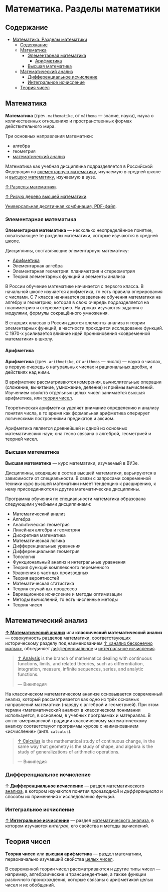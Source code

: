 # Математика. Разделы математики

## Содержание

- [Математика. Разделы математики](#математика-разделы-математики)
  - [Содержание](#содержание)
  - [Математика](#математика)
    - [Элементарная математика](#элементарная-математика)
      - [Арифметика](#арифметика)
    - [Высшая математика](#высшая-математика)
  - [Математический анализ](#математический-анализ)
    - [Дифференциальное исчисление](#дифференциальное-исчисление)
    - [Интегральное исчисление](#интегральное-исчисление)
  - [Теория чисел](#теория-чисел)

## Математика

**Математика** (греч. `mathematike`, от `máthema` — знание, наука), наука о количественных отношениях и пространственных формах действительного мира.

Три основных направления математики:

- алгебра
- геометрия
- [математический анализ](#математический-анализ)

Математика как учебная дисциплина подразделяется в Российской Федерации на [элементарную математику](#элементарная-математика), изучаемую в средней школе и [высшую математику](#высшая-математика), изучаемую в вузе.

[↑ Разделы математики](https://ru.wikipedia.org/wiki/Разделы_математики).

[↑ Рисую дерево высшей математики](https://www.youtube.com/watch?app=desktop&v=6yL2DU8hrSM).

[Универсальная десятичная комбинация, PDF-файл](udc.pdf).

### Элементарная математика

**Элементарная математика** — несколько неопределённое понятие, охватывающее те разделы математики, которые изучаются в средней школе.

Дисциплины, составляющие элементарную математику:

- [Арифметика](#арифметика)
- Элементарная алгебра
- Элементарная геометрия: планиметрия и стереометрия
- Теория элементарных функций и элементы анализа

В России обучение математике начинается с первого класса. В начальной школе изучается арифметика, то есть правила оперирования с числами. С 7 класса начинается разделение обучения математики на алгебру и геометрию, которая в свою очередь подразделяется на планиметрию и стереометрию. На уроках изучаются задания с модулями, формулы сокращённого умножения.

В старших классах в России даются элементы анализа и теории элементарных функций, в частности проходится исследование функций. С 1970-х усиливается влияние идей проникновения «современной математики» в школу.

#### Арифметика

**Арифметика** (греч. `arithmetike`, от `arithmos` — число) — наука о числах, в первую очередь о натуральных числах и рациональных дробях, и действиях над ними.

В арифметике рассматриваются измерения, вычислительные операции (сложение, вычитание, умножение, деление) и приёмы вычислений. Изучением свойств отдельных целых чисел занимается высшая арифметика, или [теория чисел](#теория-чисел).

Теоретическая арифметика уделяет внимание определению и анализу понятия числа, в то время как формальная арифметика оперирует логическими построениями предикатов и аксиом.

Арифметика является древнейшей и одной из основных математических наук; она тесно связана с алгеброй, геометрией и теорией чисел.

### Высшая математика

**Высшая математика** — курс математики, изучаемый в ВУЗе.

Дисциплины, входящие в состав высшей математики, варьируются в зависимости от специальности. В связи с запросами современной техники курс высшей математики имеет тенденцию к расширению, к нему присоединяются и другие математические дисциплины.

Программа обучения по специальности математика образована следующими учебными дисциплинами:

- Математический анализ
- Алгебра
- Аналитическая геометрия
- Линейная алгебра и геометрия
- Дискретная математика
- Математическая логика
- Дифференциальные уравнения
- Дифференциальная геометрия
- Топология
- Функциональный анализ и интегральные уравнения
- Теория функций комплексного переменного
- Уравнения в частных производных
- Теория вероятностей
- Математическая статистика
- Теория случайных процессов
- Вариационное исчисление и методы оптимизации
- Методы вычислений, то есть численные методы
- Теория чисел

## Математический анализ

**[↑ Математический анализ](https://ru.wikipedia.org/wiki/Математический_анализ)** или **классический математический анализ** — совокупность разделов математики, соответствующих историческому разделу под наименованием [↑ «анализ бесконечно малых»](https://ru.wikipedia.org/wiki/Анализ_бесконечно_малых), объединяет [дифференциальное](#дифференциальное-исчисление) и [интегральное исчисления](#интегральное-исчисление).

> [↑ Analysis](https://en.wikipedia.org/wiki/Mathematical_analysis) is the branch of mathematics dealing with continuous functions, limits, and related theories, such as differentiation, integration, measure, infinite sequences, series, and analytic functions.
>
> — Википедия

На классическом математическом анализе основывается современный анализ, который рассматривается как одно из трёх основных направлений математики (наряду с алгеброй и геометрией). При этом термин «математический анализ» в классическом понимании используется, в основном, в учебных программах и материалах. В англо-американской традиции классическому математическому анализу соответствуют программы курсов с наименованием «исчисление» (англ. `calculus`).

> [↑ Calculus](https://en.wikipedia.org/wiki/Calculus) is the mathematical study of continuous change, in the same way that geometry is the study of shape, and algebra is the study of generalizations of arithmetic operations.
>
> — Википедия

### Дифференциальное исчисление

[↑ **Дифференциальное исчисление**](https://ru.wikipedia.org/wiki/Дифференциальное_исчисление) — раздел [математического анализа](#математический-анализ), в котором изучаются понятия _производной_ и _дифференциала_ и способы их применения к исследованию _функций_.

### Интегральное исчисление

[↑ **Интегральное исчисление**](https://ru.wikipedia.org/wiki/Интегральное_исчисление) — раздел [математического анализа](#математический-анализ), в котором изучаются _интеграл_, его свойства и методы вычислений.

## Теория чисел

**Теория чисел** или **высшая арифметика** — раздел математики, первоначально изучавший свойства [целых чисел](неразобранное/число.md#целое-число).

В современной теории чисел рассматриваются и другие типы чисел — например, алгебраические и трансцендентные, а также функции различного происхождения, которые связаны с арифметикой целых чисел и их обобщений.
